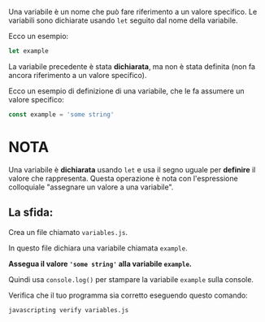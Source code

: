 Una variabile è un nome che può fare riferimento a un valore specifico. Le variabili sono dichiarate usando `let` seguito dal nome della variabile.

Ecco un esempio:

```js
let example
```

La variabile precedente è stata **dichiarata**, ma non è stata definita (non fa ancora riferimento a un valore specifico).

Ecco un esempio di definizione di una variabile, che le fa assumere un valore specifico:

```js
const example = 'some string'
```

# NOTA

Una variabile è **dichiarata** usando `let` e usa il segno uguale per **definire** il valore che rappresenta. Questa operazione è nota con l'espressione colloquiale "assegnare un valore a una variabile".

## La sfida:

Crea un file chiamato `variables.js`.

In questo file dichiara una variabile chiamata `example`.

**Assegua il valore `'some string'` alla variabile `example`.**

Quindi usa `console.log()` per stampare la variabile `example` sulla console.

Verifica che il tuo programma sia corretto eseguendo questo comando:

`javascripting verify variables.js`
